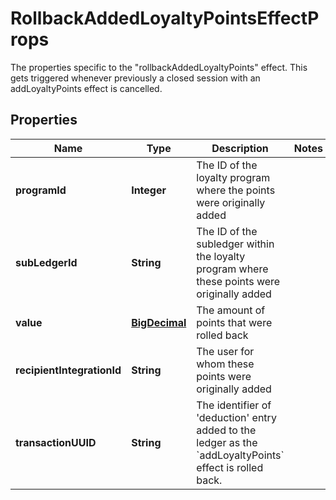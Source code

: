 

# RollbackAddedLoyaltyPointsEffectProps

The properties specific to the \"rollbackAddedLoyaltyPoints\" effect. This gets triggered whenever previously a closed session with an addLoyaltyPoints effect is cancelled.
## Properties

Name | Type | Description | Notes
------------ | ------------- | ------------- | -------------
**programId** | **Integer** | The ID of the loyalty program where the points were originally added | 
**subLedgerId** | **String** | The ID of the subledger within the loyalty program where these points were originally added | 
**value** | [**BigDecimal**](BigDecimal.md) | The amount of points that were rolled back | 
**recipientIntegrationId** | **String** | The user for whom these points were originally added | 
**transactionUUID** | **String** | The identifier of &#39;deduction&#39; entry added to the ledger as the &#x60;addLoyaltyPoints&#x60; effect is rolled back. | 



